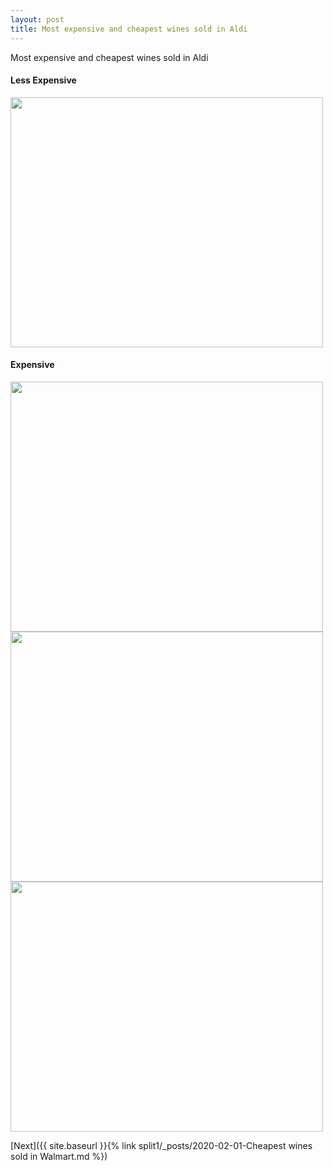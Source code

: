 ```yaml
---
layout: post
title: Most expensive and cheapest wines sold in Aldi
---
```


Most expensive and cheapest wines sold in Aldi

<H4>Less Expensive</H4>

<img src="{{ site.baseurl }}/images/winking owl sauvignon blanc.jpg" class="responsive" width="500" height="400" />


<H4>Expensive</H4>

<img src="{{ site.baseurl }}/images/Vve Monsigny Champagne Rose.jpg" class="responsive" width="500" height="400" />


<img src="{{ site.baseurl }}/images/30 Miles Cabernet Sauvignon2.jpg" class="responsive" width="500" height="400" />


<img src="{{ site.baseurl }}/images/30 Miles Cabernet Sauvignon1.jpg" class="responsive" width="500" height="400" />

[Next]({{ site.baseurl }}{% link split1/_posts/2020-02-01-Cheapest wines sold in Walmart.md %})
